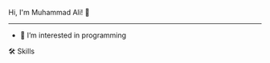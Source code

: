 Hi, I'm Muhammad Ali! 👋
__________________________________________________________________________________________________________________________

- 👀 I’m interested in programming

🛠️ Skills
